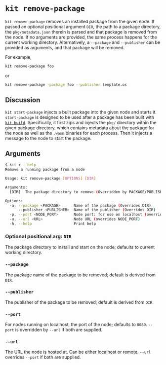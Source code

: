# `kit remove-package`

`kit remove-package` removes an installed package from the given node.
If passed an optional positional argument `DIR`, the path to a package directory, the `pkg/metadata.json` therein is parsed and that package is removed from the node.
If no arguments are provided, the same process happens for the current working directory.
Alternatively, a `--package` and `--publisher` can be provided as arguments, and that package will be removed.

For example,
```bash
kit remove-package foo
```

or

```bash
kit remove-package -package foo --publisher template.os
```

## Discussion

`kit start-package` injects a built package into the given node and starts it.
`start-package` is designed to be used after a package has been built with [`kit build`](./build.md).
Specifically, it first zips and injects the `pkg/` directory within the given package directory, which contains metadata about the package for the node as well as the `.wasm` binaries for each process.
Then it injects a message to the node to start the package.

## Arguments

```bash
$ kit r --help
Remove a running package from a node

Usage: kit remove-package [OPTIONS] [DIR]

Arguments:
  [DIR]  The package directory to remove (Overridden by PACKAGE/PUBLISHER) [default: /home/nick/git/kit]

Options:
  -a, --package <PACKAGE>      Name of the package (Overrides DIR)
      --publisher <PUBLISHER>  Name of the publisher (Overrides DIR)
  -p, --port <NODE_PORT>       Node port: for use on localhost (overridden by URL) [default: 8080]
  -u, --url <URL>              Node URL (overrides NODE_PORT)
  -h, --help                   Print help
```

### Optional positional arg: `DIR`

The package directory to install and start on the node; defaults to current working directory.

### `--package`

The package name of the package to be removed; default is derived from `DIR`.

### `--publisher`

The publisher of the package to be removed; default is derived from `DIR`.

### `--port`

For nodes running on localhost, the port of the node; defaults to `8080`.
`--port` is overridden by `--url` if both are supplied.

### `--url`

The URL the node is hosted at.
Can be either localhost or remote.
`--url` overrides `--port` if both are supplied.
